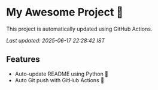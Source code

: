 # My Awesome Project 🚀

This project is automatically updated using GitHub Actions.

_Last updated: 2025-06-17 22:28:42 IST_

## Features
- Auto-update README using Python 🐍
- Auto Git push with GitHub Actions 🤖
